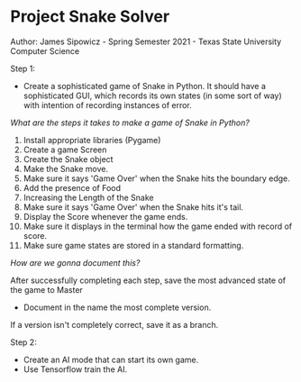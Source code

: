 # Project Snake Solver
Author: James Sipowicz -
   Spring Semester 2021 - Texas State University Computer Science

Step 1:
- Create a sophisticated game of Snake in Python. It should have a sophisticated GUI, 
  which records its own states (in some sort of way) with intention of recording instances
  of error.
  
*What are the steps it takes to make a game of Snake in Python?*

1. Install appropriate libraries (Pygame)
2. Create a game Screen
3. Create the Snake object
4. Make the Snake move.
5. Make sure it says 'Game Over' when the Snake hits the boundary edge.
7. Add the presence of Food
8. Increasing the Length of the Snake
9. Make sure it says 'Game Over' when the Snake hits it's tail.
10. Display the Score whenever the game ends.
11. Make sure it displays in the terminal how the game ended with record of score.
12. Make sure game states are stored in a standard formatting.

*How are we gonna document this?*

After successfully completing each step, save the most advanced state of the game to Master
- Document in the name the most complete version.

If a version isn't completely correct, save it as a branch.

Step 2:
- Create an AI mode that can start its own game.
- Use Tensorflow train the AI.
